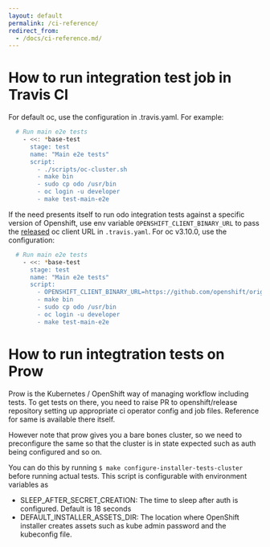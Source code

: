 ```yaml
---
layout: default
permalink: /ci-reference/
redirect_from: 
  - /docs/ci-reference.md/
---
```


# How to run integration test job in Travis CI

For default oc, use the configuration in .travis.yaml. For example:

```sh
  # Run main e2e tests
    - <<: *base-test
      stage: test
      name: "Main e2e tests"
      script:
        - ./scripts/oc-cluster.sh
        - make bin
        - sudo cp odo /usr/bin
        - oc login -u developer
        - make test-main-e2e
```

If the need presents itself to run odo integration tests against a specific version of Openshift, use env variable `OPENSHIFT_CLIENT_BINARY_URL` to pass the [released](https://github.com/openshift/origin/releases) oc client URL in `.travis.yaml`. For oc v3.10.0, use the configuration:

```sh
  # Run main e2e tests
    - <<: *base-test
      stage: test
      name: "Main e2e tests"
      script:
        - OPENSHIFT_CLIENT_BINARY_URL=https://github.com/openshift/origin/releases/download/v3.10.0/openshift-origin-client-tools-v3.10.0-dd10d17-linux-64bit.tar.gz ./scripts/oc-cluster.sh
        - make bin
        - sudo cp odo /usr/bin
        - oc login -u developer
        - make test-main-e2e
```

# How to run integtration tests on Prow

Prow is the Kubernetes / OpenShift way of managing workflow including tests. To get tests on there, you need to raise PR to openshift/release repository setting up appropriate ci operator config and job files. Reference for same is available there itself.

However note that prow gives you a bare bones cluster, so we need to preconfigure the same so that the cluster is in state expected such as auth being configured and so on.

You can do this by running `$ make configure-installer-tests-cluster` before running actual tests.
This script is configurable with environment variables as

 - SLEEP_AFTER_SECRET_CREATION: The time to sleep after auth is configured. Default is 18 seconds
 - DEFAULT_INSTALLER_ASSETS_DIR: The location where OpenShift installer creates assets such as kube admin password and the kubeconfig file.
